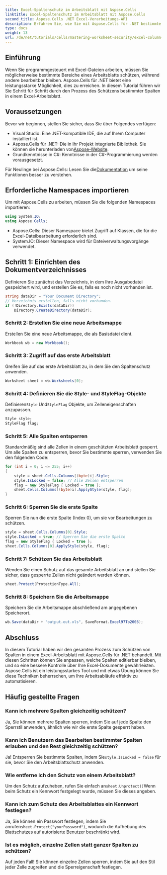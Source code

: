 ```yaml
---
title: Excel-Spaltenschutz im Arbeitsblatt mit Aspose.Cells
linktitle: Excel-Spaltenschutz im Arbeitsblatt mit Aspose.Cells
second_title: Aspose.Cells .NET Excel-Verarbeitungs-API
description: Erfahren Sie, wie Sie mit Aspose.Cells für .NET bestimmte Spalten in Excel-Arbeitsblättern effektiv schützen. Dieses Schritt-für-Schritt-Tutorial behandelt alles vom Einrichten Ihrer Umgebung bis zum Speichern Ihrer geschützten Excel-Dateien.
type: docs
weight: 13
url: /de/net/tutorials/cells/mastering-worksheet-security/excel-column-protection/
---
```

## Einführung

Wenn Sie programmgesteuert mit Excel-Dateien arbeiten, müssen Sie möglicherweise bestimmte Bereiche eines Arbeitsblatts schützen, während andere bearbeitbar bleiben. Aspose.Cells für .NET bietet eine leistungsstarke Möglichkeit, dies zu erreichen. In diesem Tutorial führen wir Sie Schritt für Schritt durch den Prozess des Schützens bestimmter Spalten in einem Excel-Arbeitsblatt.

## Voraussetzungen
Bevor wir beginnen, stellen Sie sicher, dass Sie über Folgendes verfügen:
- Visual Studio: Eine .NET-kompatible IDE, die auf Ihrem Computer installiert ist.
-  Aspose.Cells für .NET: Die in Ihr Projekt integrierte Bibliothek. Sie können sie herunterladen von[Aspose-Website](https://releases.aspose.com/cells/net/).
- Grundkenntnisse in C#: Kenntnisse in der C#-Programmierung werden vorausgesetzt.

 Für Neulinge bei Aspose.Cells: Lesen Sie die[Dokumentation](https://reference.aspose.com/cells/net/) um seine Funktionen besser zu verstehen.

## Erforderliche Namespaces importieren
Um mit Aspose.Cells zu arbeiten, müssen Sie die folgenden Namespaces importieren:

```csharp
using System.IO;
using Aspose.Cells;
```
- Aspose.Cells: Dieser Namespace bietet Zugriff auf Klassen, die für die Excel-Dateibearbeitung erforderlich sind.
- System.IO: Dieser Namespace wird für Dateiverwaltungsvorgänge verwendet.

## Schritt 1: Einrichten des Dokumentverzeichnisses

Definieren Sie zunächst das Verzeichnis, in dem Ihre Ausgabedatei gespeichert wird, und erstellen Sie es, falls es noch nicht vorhanden ist.

```csharp
string dataDir = "Your Document Directory";
// Verzeichnis erstellen, falls nicht vorhanden.
if (!Directory.Exists(dataDir))
    Directory.CreateDirectory(dataDir);
```

### Schritt 2: Erstellen Sie eine neue Arbeitsmappe
Erstellen Sie eine neue Arbeitsmappe, die als Basisdatei dient.

```csharp
Workbook wb = new Workbook();
```

### Schritt 3: Zugriff auf das erste Arbeitsblatt
Greifen Sie auf das erste Arbeitsblatt zu, in dem Sie den Spaltenschutz anwenden.

```csharp
Worksheet sheet = wb.Worksheets[0];
```

### Schritt 4: Definieren Sie die Style- und StyleFlag-Objekte
 Definieren`Style` Und`StyleFlag` Objekte, um Zelleneigenschaften anzupassen.

```csharp
Style style;
StyleFlag flag;
```

### Schritt 5: Alle Spalten entsperren
Standardmäßig sind alle Zellen in einem geschützten Arbeitsblatt gesperrt. Um alle Spalten zu entsperren, bevor Sie bestimmte sperren, verwenden Sie den folgenden Code:

```csharp
for (int i = 0; i <= 255; i++)
{
    style = sheet.Cells.Columns[(byte)i].Style;
    style.IsLocked = false; // Alle Zellen entsperren
    flag = new StyleFlag { Locked = true };
    sheet.Cells.Columns[(byte)i].ApplyStyle(style, flag);
}
```

### Schritt 6: Sperren Sie die erste Spalte
Sperren Sie nun die erste Spalte (Index 0), um sie vor Bearbeitungen zu schützen.

```csharp
style = sheet.Cells.Columns[0].Style;
style.IsLocked = true; // Sperren Sie die erste Spalte
flag = new StyleFlag { Locked = true };
sheet.Cells.Columns[0].ApplyStyle(style, flag);
```

### Schritt 7: Schützen Sie das Arbeitsblatt
Wenden Sie einen Schutz auf das gesamte Arbeitsblatt an und stellen Sie sicher, dass gesperrte Zellen nicht geändert werden können.

```csharp
sheet.Protect(ProtectionType.All);
```

### Schritt 8: Speichern Sie die Arbeitsmappe
Speichern Sie die Arbeitsmappe abschließend am angegebenen Speicherort.

```csharp
wb.Save(dataDir + "output.out.xls", SaveFormat.Excel97To2003);
```

## Abschluss
In diesem Tutorial haben wir den gesamten Prozess zum Schützen von Spalten in einem Excel-Arbeitsblatt mit Aspose.Cells für .NET behandelt. Mit diesen Schritten können Sie anpassen, welche Spalten editierbar bleiben, und so eine bessere Kontrolle über Ihre Excel-Dokumente gewährleisten. Aspose.Cells ist ein leistungsstarkes Tool und mit etwas Übung können Sie diese Techniken beherrschen, um Ihre Arbeitsabläufe effektiv zu automatisieren.

## Häufig gestellte Fragen

### Kann ich mehrere Spalten gleichzeitig schützen?
Ja, Sie können mehrere Spalten sperren, indem Sie auf jede Spalte den Sperrstil anwenden, ähnlich wie wir die erste Spalte gesperrt haben.

### Kann ich Benutzern das Bearbeiten bestimmter Spalten erlauben und den Rest gleichzeitig schützen?
 Ja! Entsperren Sie bestimmte Spalten, indem Sie`style.IsLocked = false` für sie, bevor Sie den Arbeitsblattschutz anwenden.

### Wie entferne ich den Schutz von einem Arbeitsblatt?
 Um den Schutz aufzuheben, rufen Sie einfach an`sheet.Unprotect()`Wenn beim Schutz ein Kennwort festgelegt wurde, müssen Sie dieses angeben.

### Kann ich zum Schutz des Arbeitsblattes ein Kennwort festlegen?
 Ja, Sie können ein Passwort festlegen, indem Sie anrufen`sheet.Protect("yourPassword")`, wodurch die Aufhebung des Blattschutzes auf autorisierte Benutzer beschränkt wird.

### Ist es möglich, einzelne Zellen statt ganzer Spalten zu schützen?
Auf jeden Fall! Sie können einzelne Zellen sperren, indem Sie auf den Stil jeder Zelle zugreifen und die Sperreigenschaft festlegen.
